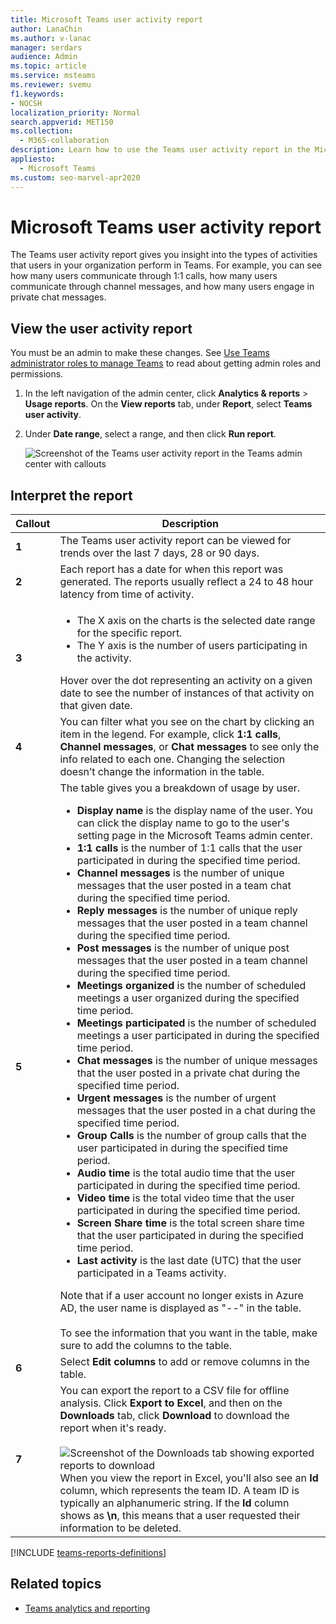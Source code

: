 ```yaml
---
title: Microsoft Teams user activity report
author: LanaChin
ms.author: v-lanac
manager: serdars
audience: Admin
ms.topic: article
ms.service: msteams
ms.reviewer: svemu
f1.keywords:
- NOCSH
localization_priority: Normal
search.appverid: MET150
ms.collection: 
  - M365-collaboration
description: Learn how to use the Teams user activity report in the Microsoft Teams admin center to see how users in your organization are using Teams.
appliesto: 
  - Microsoft Teams
ms.custom: seo-marvel-apr2020
---
```


# Microsoft Teams user activity report

The Teams user activity report gives you insight into the types of activities that users in your organization perform in Teams. For example, you can see how many users communicate through 1:1 calls, how many users communicate through channel messages, and how many users engage in private chat messages.

## View the user activity report

You must be an admin to make these changes. See [Use Teams administrator roles to manage Teams](https://docs.microsoft.com/microsoftteams/using-admin-roles) to read about getting admin roles and permissions.

1. In the left navigation of the admin center, click **Analytics & reports** > **Usage reports**. On the **View reports** tab, under **Report**, select **Teams user activity**.
2. Under **Date range**, select a range, and then click **Run report**.

    ![Screenshot of the Teams user activity report in the Teams admin center with callouts](../media/teams-reports-user-activity-with-callouts.png "Screenshot of the Teams user activity report in the Teams admin center with callouts")

## Interpret the report

|Callout |Description  |
|--------|-------------|
|**1**   |The Teams user activity report can be viewed for trends over the last 7 days, 28 or 90 days. |
|**2**   |Each report has a date for when this report was generated. The reports usually reflect a 24 to 48 hour latency from time of activity. |
|**3**   |<ul><li>The X axis on the charts is the selected date range for the specific report. </li><li>The Y axis is the number of users participating in the activity.</li></ul>Hover over the dot representing an activity on a given date to see the number of instances of that activity on that given date. |
|**4**   |You can filter what you see on the chart by clicking an item in the legend. For example, click **1:1 calls**, **Channel messages**, or **Chat messages** to see only the info related to each one. Changing the selection doesn’t change the information in the table. |
|**5**   |The table gives you a breakdown of usage by user.   <ul><li>**Display name** is the display name of the user. You can click the display name to go to the user's setting page in the Microsoft Teams admin center.</li><li>**1:1 calls** is the number of 1:1 calls that the user participated in during the specified time period.</li><li>**Channel messages** is the number of unique messages that the user posted in a team chat during the specified time period.</li><li>**Reply messages** is the number of unique reply messages that the user posted in a team channel during the specified time period.</li> <li>**Post messages** is the number of unique post messages that the user posted in a team channel during the specified time period.</li><li>**Meetings organized** is the number of scheduled meetings a user organized during the specified time period.</li><li>**Meetings participated** is the number of scheduled meetings a user participated in during the specified time period.</li><li>**Chat messages** is the number of unique messages that the user posted in a private chat during the specified time period.</li><li>**Urgent messages** is the number of urgent messages that the user posted in a  chat during the specified time period.</li><li>**Group Calls** is the number of group calls that the user participated in during the specified time period.</li><li>**Audio time** is the total audio time that the user participated in during the specified time period.</li><li>**Video time** is the total video time that the user participated in during the specified time period.</li><li>**Screen Share time** is the total screen share time that the user participated in during the specified time period.</li>  <li>**Last activity** is the last date (UTC) that the user participated in a Teams activity.</li> </ul>Note that if a user account no longer exists in Azure AD, the user name is displayed as "--" in the table. <br><br>To see the information that you want in the table, make sure to add the columns to the table.
|**6**   |Select **Edit columns** to add or remove columns in the table. |
|**7**   |You can export the report to a CSV file for offline analysis. Click **Export to Excel**, and then on the **Downloads** tab, click **Download** to download the report when it's ready.<br><br>![Screenshot of the Downloads tab showing exported reports to download](../media/teams-reports-export-to-csv.png) <br>When you view the report in Excel, you'll also see an **Id** column, which represents the team ID. A team ID is typically an alphanumeric string. If the **Id** column shows as **\n**, this means that a user requested their information to be deleted. ||

[!INCLUDE [teams-reports-definitions](../includes/teams-reports-definitions.md)]

## Related topics

- [Teams analytics and reporting](teams-reporting-reference.md)
